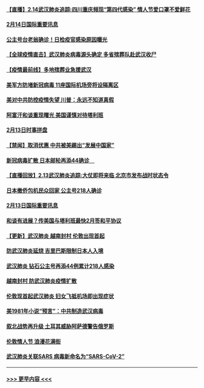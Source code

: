 #### [【直播】2.14武汉肺炎追踪:四川重庆频现“第四代感染” 情人节爱口罩不爱鲜花](../pages/prog202/a102777141.md?t=02142211) 
#### [2月14日国际重要讯息](../pages/prog202/a102777073.md?t=02142211) 
#### [公主号台老翁确诊！日检疫官感染原因曝光](../pages/prog202/a102777075.md?t=02142211) 
#### [【全球疫情直击】武汉肺炎病毒源头确定 多省殡葬队赴武汉收尸](../pages/prog202/a102777026.md?t=02142211) 
#### [【疫情最前线】多地殡葬业急援武汉](../pages/prog202/a102776986.md?t=02142211) 
#### [美军方防堵新冠病毒 11座国际机场旁将设隔离区](../pages/prog202/a102776870.md?t=02142211) 
#### [美对中共防控疫情失望 川普：永远不知道真假](../pages/prog202/a102776836.md?t=02142211) 
#### [阿富汗和谈重现曙光 美国谨慎对待塔利班](../pages/prog202/a102776748.md?t=02142211) 
#### [2月13日时事拼盘](../pages/prog202/a102776689.md?t=02142211) 
#### [【禁闻】取消优惠 中共被美踢出“发展中国家”](../pages/prog202/a102776670.md?t=02142211) 
#### [新冠病毒扩散 日本邮轮再添44确诊　](../pages/prog202/a102776518.md?t=02142211) 
#### [【直播回放】2.13武汉肺炎追踪:大仗即将来临 北京市发布战时状态令](../pages/prog202/a102776399.md?t=02142211) 
#### [日本撤侨包机民众回家 公主号218人确诊](../pages/prog202/a102776346.md?t=02142211) 
#### [2月13日国际重要讯息](../pages/prog202/a102776339.md?t=02142211) 
#### [和谈有进展？传美国与塔利班最快2月签和平协议](../pages/prog202/a102776291.md?t=02142211) 
#### [【更新】武汉肺炎 越南封村 伦敦出现首起](../pages/prog202/a102770740.md?t=02142211) 
#### [防武汉肺炎延烧 吉里巴斯限制日本人入境](../pages/prog202/a102776276.md?t=02142211) 
#### [武汉肺炎 钻石公主号再添44例累计218人感染](../pages/prog202/a102776089.md?t=02142211) 
#### [越南封村 防武汉肺炎疫情扩散](../pages/prog202/a102776214.md?t=02142211) 
#### [伦敦现首起武汉肺炎 妇女飞抵机场即出现症状](../pages/prog202/a102776031.md?t=02142211) 
#### [美1981年小说“预言”：中共制造武汉病毒](../pages/prog202/a102775980.md?t=02142211) 
#### [叙北战势再升级 土耳其威胁阿萨德警告俄罗斯](../pages/prog202/a102775904.md?t=02142211) 
#### [伦敦情人节 浪漫花满街](../pages/prog202/a102775786.md?t=02142211) 
#### [武汉肺炎关联SARS 病毒新命名为“SARS-CoV-2”](../pages/prog202/a102775719.md?t=02142211) 

----
#### [ >>> 更早内容 <<< ](../indexes/prog202-earlier.md)
